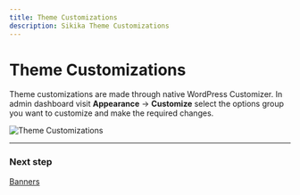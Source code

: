 ```yaml
---
title: Theme Customizations
description: Sikika Theme Customizations
---
```


# Theme Customizations

Theme customizations are made through native WordPress Customizer.
In admin dashboard visit **Appearance** &#8594; **Customize** select the options group you want to customize and make the required changes.

![Theme Customizations](https://media.dinomatic.com/images/docs/sikika/sikika-customizations.png)

---

### Next step

[Banners](/docs/sikika/banners/)
